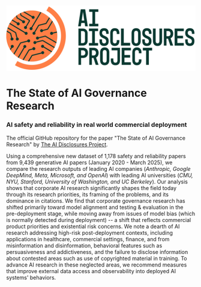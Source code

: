 ![logo](logo/green+orange-full-color_lrg.jpg) 

# The State of AI Governance Research
### AI safety and reliability in real world commercial deployment

The official GitHub repository for the paper "The State of AI Governance Research" by [The AI Disclosures Project](https://www.ssrc.org/programs/ai-disclosures-project/).


Using a comprehensive new dataset of 1,178 safety and reliability papers from 9,439 generative AI papers (January 2020 - March 2025), we compare the research outputs of leading AI companies (*Anthropic, Google DeepMind, Meta, Microsoft, and OpenAI*) with leading AI universities (*CMU, NYU, Stanford, University of Washington, and UC Berkeley*). Our analysis shows that corporate AI research significantly shapes the field today through its research priorities, its framing of the problems, and its dominance in citations. We find that corporate governance research has shifted primarily toward model alignment and testing \& evaluation in the pre-deployment stage, while moving away from issues of model bias (which is normally detected during deployment) -- a shift that reflects commercial product priorities and existential risk concerns. We note a dearth of AI research addressing high-risk post-deployment contexts, including applications in healthcare, commercial settings, finance, and from misinformation and disinformation, behavioral features such as persuasiveness and addictiveness, and the failure to disclose information about contested areas such as use of copyrighted material in training. To advance AI research in these neglected areas, we recommend measures that improve external data access and observability into deployed AI systems' behaviors.

